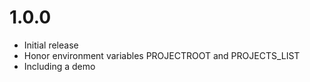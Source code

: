 # 1.0.0
- Initial release
- Honor environment variables PROJECTROOT and PROJECTS_LIST
- Including a demo
